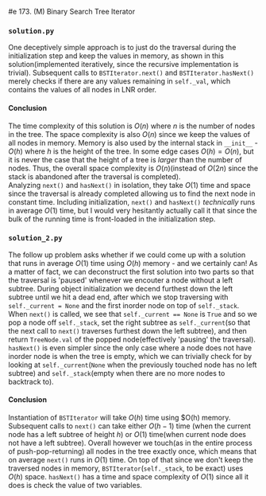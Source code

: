 #e 173. (M) Binary Search Tree Iterator

### `solution.py`
One deceptively simple approach is to just do the traversal during the initialization step and keep the values in memory, as shown in this solution(implemented iteratively, since the recursive implementation is trivial). Subsequent calls to `BSTIterator.next()` and `BSTIterator.hasNext()` merely checks if there are any values remaining in `self._val`, which contains the values of all nodes in LNR order.  
  
#### Conclusion
The time complexity of this solution is $O(n)$ where $n$ is the number of nodes in the tree. The space complexity is also $O(n)$ since we keep the values of all nodes in memory. Memory is also used by the internal stack in ``__init__`` - $O(h)$ where $h$ is the height of the tree. In some edge cases $O(h) = O(n)$, but it is never the case that the height of a tree is *larger* than the number of nodes. Thus, the overall space complexity is $O(n)$(instead of $O(2n)$ since the stack is abandoned after the traversal is completed).  
Analyzing ``next()`` and ``hasNext()`` in isolation, they take $O(1)$ time and space since the traversal is already completed allowing us to find the next node in constant time. Including initialization, ``next()`` and ``hasNext()``  *technically* runs in average $O(1)$ time, but I would very hesitantly actually call it that since the bulk of the running time is front-loaded in the initialization step.  
  

### `solution_2.py`
The follow up problem asks whether if we could come up with a solution that runs in average $O(1)$ time using $O(h)$ memory - and we certainly can! As a matter of fact, we can deconstruct the first solution into two parts so that the traversal is 'paused' whenever we encouter a node without a left subtree. During object initialization we decend furthest down the left subtree until we hit a dead end, after which we stop traversing with `self._current = None` and the first inorder node on top of `self._stack`. When `next()` is called, we see that `self._current == None` is `True` and so we pop a node off `self._stack`, set the right subtree as `self._current`(so that the next call to `next()` traverses furthest down the left subtree), and then return `TreeNode.val` of the popped node(effectively 'pausing' the traversal).  
`hasNext()` is even simpler since the only case where a node does not have inorder node is when the tree is empty, which we can trivially check for by looking at `self._current`(`None` when the previously touched node has no left subtree) and `self._stack`(empty when there are no more nodes to backtrack to).  
  
#### Conclusion
Instantiation of `BSTIterator` will take $O(h)$ time using $O(h) memory. Subsequent calls to `next()` can take either $O(h-1)$ time (when the current node has a left subtree of height $h$) or $O(1)$ time(when current node does not have a left subtree). Overall however we touch(as in the entire process of push-pop-returning) all nodes in the tree exactly once, which means that on average `next()` runs in $O(1)$ time. On top of that since we don't keep the traversed nodes in memory, `BSTIterator`(`self._stack`, to be exact) uses $O(h)$ space. `hasNext()` has a time and space complexity of $O(1)$ since all it does is check the value of two variables.  

